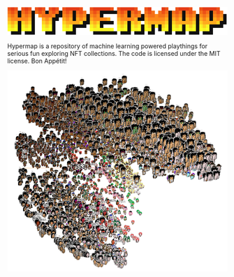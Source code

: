 ![](docs/images/hypermap_workmark.png)

Hypermap is a repository of machine learning powered playthings for serious fun exploring NFT collections. The code is licensed under the MIT license. Bon Appétit!

![](docs/images/hypermap_cryptopunks_553_highlighted.png)

